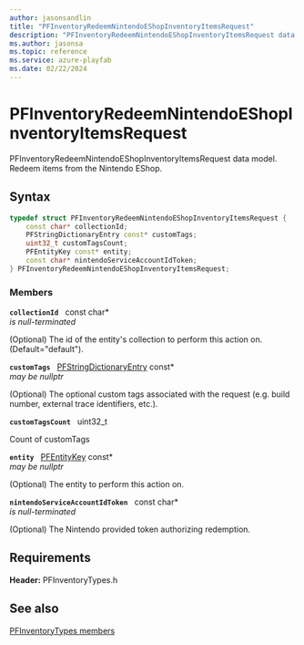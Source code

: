 ```yaml
---
author: jasonsandlin
title: "PFInventoryRedeemNintendoEShopInventoryItemsRequest"
description: "PFInventoryRedeemNintendoEShopInventoryItemsRequest data model. Redeem items from the Nintendo EShop."
ms.author: jasonsa
ms.topic: reference
ms.service: azure-playfab
ms.date: 02/22/2024
---
```


# PFInventoryRedeemNintendoEShopInventoryItemsRequest  

PFInventoryRedeemNintendoEShopInventoryItemsRequest data model. Redeem items from the Nintendo EShop.  

## Syntax  
  
```cpp
typedef struct PFInventoryRedeemNintendoEShopInventoryItemsRequest {  
    const char* collectionId;  
    PFStringDictionaryEntry const* customTags;  
    uint32_t customTagsCount;  
    PFEntityKey const* entity;  
    const char* nintendoServiceAccountIdToken;  
} PFInventoryRedeemNintendoEShopInventoryItemsRequest;  
```
  
### Members  
  
**`collectionId`** &nbsp; const char*  
*is null-terminated*  
  
(Optional) The id of the entity's collection to perform this action on. (Default="default").
  
**`customTags`** &nbsp; [PFStringDictionaryEntry](../../pftypes/structs/pfstringdictionaryentry.md) const*  
*may be nullptr*  
  
(Optional) The optional custom tags associated with the request (e.g. build number, external trace identifiers, etc.).
  
**`customTagsCount`** &nbsp; uint32_t  
  
Count of customTags
  
**`entity`** &nbsp; [PFEntityKey](../../pftypes/structs/pfentitykey-c.md) const*  
*may be nullptr*  
  
(Optional) The entity to perform this action on.
  
**`nintendoServiceAccountIdToken`** &nbsp; const char*  
*is null-terminated*  
  
(Optional) The Nintendo provided token authorizing redemption.
  
  
## Requirements  
  
**Header:** PFInventoryTypes.h
  
## See also  
[PFInventoryTypes members](../pfinventorytypes_members.md)  

  
  
